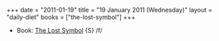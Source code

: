 +++
date = "2011-01-19"
title = "19 January 2011 (Wednesday)"
layout = "daily-diet"
books = ["the-lost-symbol"]
+++

<ul>
<li class="entry Book">Book: <a href="/books/the-lost-symbol">The Lost Symbol</a> {S} /f/</li>
</ul>